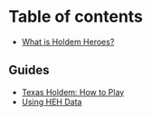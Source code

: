 # Table of contents

* [What is Holdem Heroes?](README.md)

## Guides

* [Texas Holdem: How to Play](guides/texas-holdem-how-to-play.md)
* [Using HEH Data](guides/using-heh-data.md)

